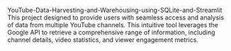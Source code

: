 YouTube-Data-Harvesting-and-Warehousing-using-SQLite-and-Streamlit
This project designed to provide users with seamless access and analysis of data from multiple YouTube channels. This intuitive tool leverages the Google API to retrieve a comprehensive range of information, including channel details, video statistics, and viewer engagement metrics.

